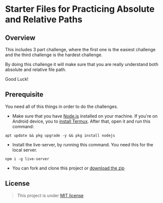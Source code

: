 # Starter Files for Practicing Absolute and Relative Paths

## Overview
This includes 3 part challenge, where the first one is the easiest challenge and the third challenge is the hardest challenge.

By doing this challenge it will make sure that you are really understand both absolute and relative file path.

Good Luck!

## Prerequisite
You need all of this things in order to do the challenges.
- Make sure that you have [Node.js](https://nodejs.org/en/) installed on your machine. If you're on Android device, you to [install Termux](https://f-droid.org/repo/com.termux_117.apk). After that, open it and run this command:
```shell
apt update && pkg upgrade -y && pkg install nodejs
```
- Install the live-server, by running this command. You need this for the local server.
```shell
npm i -g live-server
```
- You can fork and clone this project or [download the zip](https://github.com/vanzasetia/practice-file-path/archive/refs/heads/master.zip)

## License
> This project is under [MIT license](https://github.com/vanzasetia/practice-file-path/blob/master/LICENSE)